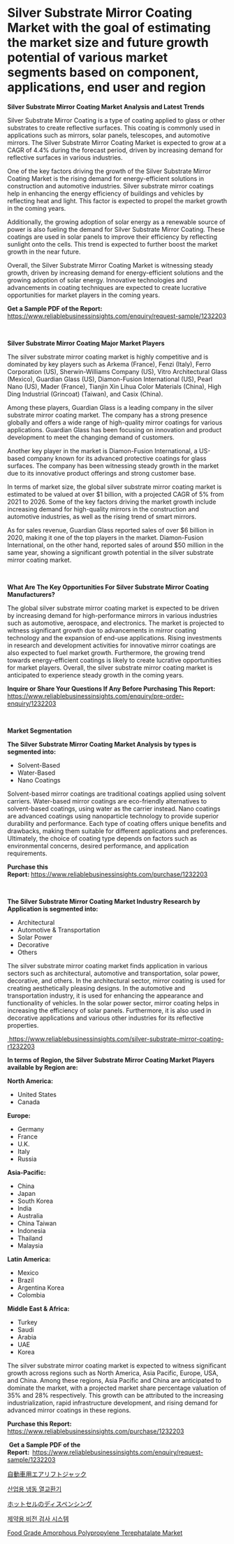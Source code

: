 <p><h1>Silver Substrate Mirror Coating Market with the goal of estimating the market size and future growth potential of various market segments based on component, applications, end user and region</h1></p><p><strong>Silver Substrate Mirror Coating Market Analysis and Latest Trends</strong></p>
<p><p>Silver Substrate Mirror Coating is a type of coating applied to glass or other substrates to create reflective surfaces. This coating is commonly used in applications such as mirrors, solar panels, telescopes, and automotive mirrors. The Silver Substrate Mirror Coating Market is expected to grow at a CAGR of 4.4% during the forecast period, driven by increasing demand for reflective surfaces in various industries.</p><p>One of the key factors driving the growth of the Silver Substrate Mirror Coating Market is the rising demand for energy-efficient solutions in construction and automotive industries. Silver substrate mirror coatings help in enhancing the energy efficiency of buildings and vehicles by reflecting heat and light. This factor is expected to propel the market growth in the coming years.</p><p>Additionally, the growing adoption of solar energy as a renewable source of power is also fueling the demand for Silver Substrate Mirror Coating. These coatings are used in solar panels to improve their efficiency by reflecting sunlight onto the cells. This trend is expected to further boost the market growth in the near future.</p><p>Overall, the Silver Substrate Mirror Coating Market is witnessing steady growth, driven by increasing demand for energy-efficient solutions and the growing adoption of solar energy. Innovative technologies and advancements in coating techniques are expected to create lucrative opportunities for market players in the coming years.</p></p>
<p><strong>Get a Sample PDF of the Report:&nbsp;</strong> <a href="https://www.reliablebusinessinsights.com/enquiry/request-sample/1232203">https://www.reliablebusinessinsights.com/enquiry/request-sample/1232203</a></p>
<p>&nbsp;</p>
<p><strong>Silver Substrate Mirror Coating Major Market Players</strong></p>
<p><p>The silver substrate mirror coating market is highly competitive and is dominated by key players such as Arkema (France), Fenzi (Italy), Ferro Corporation (US), Sherwin-Williams Company (US), Vitro Architectural Glass (Mexico), Guardian Glass (US), Diamon-Fusion International (US), Pearl Nano (US), Mader (France), Tianjin Xin Lihua Color Materials (China), High Ding Industrial (Grincoat) (Taiwan), and Casix (China).</p><p>Among these players, Guardian Glass is a leading company in the silver substrate mirror coating market. The company has a strong presence globally and offers a wide range of high-quality mirror coatings for various applications. Guardian Glass has been focusing on innovation and product development to meet the changing demand of customers.</p><p>Another key player in the market is Diamon-Fusion International, a US-based company known for its advanced protective coatings for glass surfaces. The company has been witnessing steady growth in the market due to its innovative product offerings and strong customer base.</p><p>In terms of market size, the global silver substrate mirror coating market is estimated to be valued at over $1 billion, with a projected CAGR of 5% from 2021 to 2026. Some of the key factors driving the market growth include increasing demand for high-quality mirrors in the construction and automotive industries, as well as the rising trend of smart mirrors.</p><p>As for sales revenue, Guardian Glass reported sales of over $6 billion in 2020, making it one of the top players in the market. Diamon-Fusion International, on the other hand, reported sales of around $50 million in the same year, showing a significant growth potential in the silver substrate mirror coating market.</p></p>
<p>&nbsp;</p>
<p><strong>What Are The Key Opportunities For Silver Substrate Mirror Coating Manufacturers?</strong></p>
<p><p>The global silver substrate mirror coating market is expected to be driven by increasing demand for high-performance mirrors in various industries such as automotive, aerospace, and electronics. The market is projected to witness significant growth due to advancements in mirror coating technology and the expansion of end-use applications. Rising investments in research and development activities for innovative mirror coatings are also expected to fuel market growth. Furthermore, the growing trend towards energy-efficient coatings is likely to create lucrative opportunities for market players. Overall, the silver substrate mirror coating market is anticipated to experience steady growth in the coming years.</p></p>
<p><strong>Inquire or Share Your Questions If Any Before Purchasing This Report:</strong> <a href="https://www.reliablebusinessinsights.com/enquiry/pre-order-enquiry/1232203">https://www.reliablebusinessinsights.com/enquiry/pre-order-enquiry/1232203</a></p>
<p>&nbsp;</p>
<p><strong>Market Segmentation</strong></p>
<p><strong>The Silver Substrate Mirror Coating Market Analysis by types is segmented into:</strong></p>
<p><ul><li>Solvent-Based</li><li>Water-Based</li><li>Nano Coatings</li></ul></p>
<p><p>Solvent-based mirror coatings are traditional coatings applied using solvent carriers. Water-based mirror coatings are eco-friendly alternatives to solvent-based coatings, using water as the carrier instead. Nano coatings are advanced coatings using nanoparticle technology to provide superior durability and performance. Each type of coating offers unique benefits and drawbacks, making them suitable for different applications and preferences. Ultimately, the choice of coating type depends on factors such as environmental concerns, desired performance, and application requirements.</p></p>
<p><strong>Purchase this Report:&nbsp;</strong><a href="https://www.reliablebusinessinsights.com/purchase/1232203">https://www.reliablebusinessinsights.com/purchase/1232203</a></p>
<p>&nbsp;</p>
<p><strong>The Silver Substrate Mirror Coating Market Industry Research by Application is segmented into:</strong></p>
<p><ul><li>Architectural</li><li>Automotive & Transportation</li><li>Solar Power</li><li>Decorative</li><li>Others</li></ul></p>
<p><p>The silver substrate mirror coating market finds application in various sectors such as architectural, automotive and transportation, solar power, decorative, and others. In the architectural sector, mirror coating is used for creating aesthetically pleasing designs. In the automotive and transportation industry, it is used for enhancing the appearance and functionality of vehicles. In the solar power sector, mirror coating helps in increasing the efficiency of solar panels. Furthermore, it is also used in decorative applications and various other industries for its reflective properties.</p></p>
<p><a href="https://www.reliablebusinessinsights.com/silver-substrate-mirror-coating-r1232203">&nbsp;https://www.reliablebusinessinsights.com/silver-substrate-mirror-coating-r1232203</a></p>
<p><strong>In terms of Region, the Silver Substrate Mirror Coating Market Players available by Region are:</strong></p>
<p>
    <p> <strong> North America: </strong>
        <ul>
            <li>United States</li>
            <li>Canada</li>
        </ul>
        </p> 
    <p> <strong> Europe: </strong>
        <ul>
            <li>Germany</li>
            <li>France</li>
            <li>U.K.</li>
            <li>Italy</li>
            <li>Russia</li>
        </ul>
        </p> 
    <p> <strong> Asia-Pacific: </strong>
        <ul>
            <li>China</li>
            <li>Japan</li>
            <li>South Korea</li>
            <li>India</li>
            <li>Australia</li>
            <li>China Taiwan</li>
            <li>Indonesia</li>
            <li>Thailand</li>
            <li>Malaysia</li>
        </ul>
        </p> 
    <p> <strong> Latin America: </strong>
        <ul>
            <li>Mexico</li>
            <li>Brazil</li>
            <li>Argentina Korea</li>
            <li>Colombia</li>
        </ul>
        </p> 
    <p> <strong> Middle East & Africa: </strong>
        <ul>
            <li>Turkey</li>
            <li>Saudi</li>
            <li>Arabia</li>
            <li>UAE</li>
            <li>Korea</li>
        </ul>
    </p>
    </p>
<p><p>The silver substrate mirror coating market is expected to witness significant growth across regions such as North America, Asia Pacific, Europe, USA, and China. Among these regions, Asia Pacific and China are anticipated to dominate the market, with a projected market share percentage valuation of 35% and 28% respectively. This growth can be attributed to the increasing industrialization, rapid infrastructure development, and rising demand for advanced mirror coatings in these regions.</p></p>
<p><strong>Purchase this Report: </strong><a href="https://www.reliablebusinessinsights.com/purchase/1232203">https://www.reliablebusinessinsights.com/purchase/1232203</a></p>
<p>&nbsp;<strong>Get a Sample PDF of the Report:&nbsp;&nbsp;</strong><a href="https://www.reliablebusinessinsights.com/enquiry/request-sample/1232203">https://www.reliablebusinessinsights.com/enquiry/request-sample/1232203</a></p>
<p><strong></strong></p>
<p><p><a href="https://github.com/nxboeu02965442/Market-Research-Report-List-2/blob/main/1233257137262.md">自動車用エアリフトジャック</a></p><p><a href="https://github.com/RichardLueilwitz787/Market-Research-Report-List-2/blob/main/4439652142765.md">산업용 냉동 열교환기</a></p><p><a href="https://medium.com/@alejandroramirez23k/2031%E5%B9%B4%E3%81%BE%E3%81%A7%E3%81%AE%E3%83%87%E3%82%A3%E3%82%B9%E3%83%9A%E3%83%B3%E3%82%B7%E3%83%B3%E3%82%B0%E3%83%9B%E3%83%83%E3%83%88%E3%82%BB%E3%83%AB%E5%B8%82%E5%A0%B4%E8%AA%BF%E6%9F%BB%E3%81%A8%E7%94%A3%E6%A5%AD%E9%80%B2%E5%8C%96-%E3%81%9D%E3%81%97%E3%81%A6%E4%BA%88%E6%B8%AC-8d0374cb1d8d">ホットセルのディスペンシング</a></p><p><a href="https://medium.com/@sandubujor71/%EC%A0%9C%EC%95%BD-%EC%8B%9C%EC%9E%A5-%EC%A1%B0%EC%82%AC-%EB%B0%8F-%EC%82%B0%EC%97%85-%EC%A7%84%ED%99%94%EB%A5%BC-%EC%9C%84%ED%95%9C-vision-inspection-system-%EB%B0%8F-2031%EB%85%84%EA%B9%8C%EC%A7%80%EC%9D%98-%EC%98%88%EC%B8%A1-9423bc4eb6ba">제약용 비전 검사 시스템</a></p><p><a href="https://github.com/fkhcgcyl33/Market-Research-Report-List-1/blob/main/food-grade-amorphous-polypropylene-terephatalate-market.md">Food Grade Amorphous Polypropylene Terephatalate Market</a></p></p>